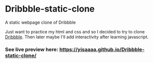 # Dribbble-static-clone
A static webpage clone of Dribbble

Just want to practice my html and css and so I decided to try to clone [Dribbble](https://dribbble.com/). Then later maybe I'll add interactivity after learning javascript.

### See live preview here: https://yisaaaa.github.io/Dribbble-static-clone/
